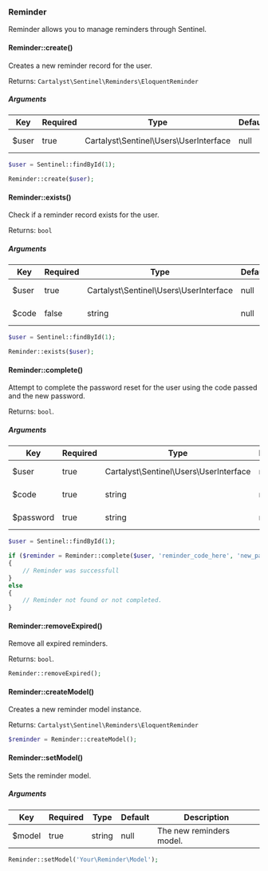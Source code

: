 ### Reminder

Reminder allows you to manage reminders through Sentinel.

#### Reminder::create()

Creates a new reminder record for the user.

Returns: `Cartalyst\Sentinel\Reminders\EloquentReminder`

##### Arguments

Key   | Required | Type                                   | Default | Description
----- | -------- | -------------------------------------- | ------- | -------------------------
$user | true     | Cartalyst\Sentinel\Users\UserInterface | null    | The user credentials.

```php
$user = Sentinel::findById(1);

Reminder::create($user);
```

#### Reminder::exists()

Check if a reminder record exists for the user.

Returns: `bool`

##### Arguments

Key   | Required | Type                                   | Default | Description
----- | -------- | -------------------------------------- | ------- | -------------------------
$user | true     | Cartalyst\Sentinel\Users\UserInterface | null    | The user credentials.
$code | false    | string                                 | null    | The user credentials.

```php
$user = Sentinel::findById(1);

Reminder::exists($user);
```

#### Reminder::complete()

Attempt to complete the password reset for the user using the code passed and the new password.

Returns: `bool`.

##### Arguments

Key       | Required | Type                                   | Default | Description
--------- | -------- | -------------------------------------- | ------- | -------------------------
$user     | true     | Cartalyst\Sentinel\Users\UserInterface | null    | The user credentials.
$code     | true     | string                                 | null    | The user credentials.
$password | true     | string                                 | null    | The user credentials.

```php
$user = Sentinel::findById(1);

if ($reminder = Reminder::complete($user, 'reminder_code_here', 'new_password_here'))
{
	// Reminder was successfull
}
else
{
	// Reminder not found or not completed.
}
```

#### Reminder::removeExpired()

Remove all expired reminders.

Returns: `bool`.

```php
Reminder::removeExpired();
```

#### Reminder::createModel()

Creates a new reminder model instance.

Returns: `Cartalyst\Sentinel\Reminders\EloquentReminder`

```php
$reminder = Reminder::createModel();
```

#### Reminder::setModel()

Sets the reminder model.

##### Arguments

Key    | Required | Type   | Default | Description
------ | -------- | ------ | ------- | -----------------------------------------
$model | true     | string | null    | The new reminders model.

```php
Reminder::setModel('Your\Reminder\Model');
```
